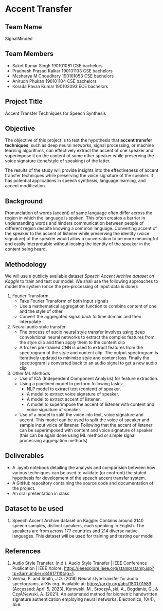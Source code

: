 # Accent Transfer

## Team Name
SignalMinded

## Team Members
* Saket Kumar Singh 190101081 CSE bachelors
* Pradnesh Prasad Kalkar 190101103 CSE bachelors
* Mesharya M Choudhary 190101053 CSE bachelors
* Anirudh Phukan 190101104 CSE bachelors
* Korada Pavan Kumar 190102093 ECE bachelors

## Project Title
Accent Transfer Techniques for Speech Synthesis

## Objective
The objective of this project is to test the hypothesis that **accent transfer techniques**, such as deep neural networks, signal processing, or machine learning algorithms, can effectively extract the accent of one speaker and superimpose it on the content of some other speaker while preserving the voice signature (tone/style of speaking) of the latter.

The results of the study will provide insights into the effectiveness of accent transfer techniques while preserving the voice signature of the speaker. It has potential applications in speech synthesis, language learning, and accent modification.

## Background
Pronunciation of words (accent) of same language often differ across the region in which the language is spoken. This often creates a barrier in understanding words and hinders communication between people of different region despite knowing a common language. Converting accent of the speaker to the accent of listener while preserving the identity (voice signature) of the speaker would allow a conversation to be more meaningful and easily interpretable without loosing the identity of the speaker in the content being heard.

## Methodology
We will use a publicly available dataset _Speech Accent Archive dataset on Kaggle_ to train and test our model.
We shall use the following approaches to model the system (once the pre-processing of input data is done):

1. Fourier Transform
    * Take Fourier Transform of both input signals
    * Use a mathematical aggregation function to combine content of one and the style of other
    * Convert the aggregated signal back to time domain and then interpolate
2. Neural audio style transfer
    * The process of audio neural style transfer involves using deep convolutional neural networks to extract the complex features from the style clip and then apply them to the content clip
    * A frozen pre-trained CNN is used to extract features from the spectrogram of the style and content clip. The output spectrogram is iteratively updated to minimize style and content loss. Finally the spectrogram is converted back to an audio signal to get a new audio clip
3. Other ML Methods
    * Use of ICA (Independent Component Analysis) for feature extraction.
    * Using a pipelined model to perform following tasks:
        * NLP model to extract text (content) of speaker.
        * A model to extract voice signature of speaker.
        * A model to extract accent of listener.
        * A model to superimpose the accent of listener with content and voice signature of speaker.
    * Use of a model to split the voice into text, voice signature and accent. This model can be used to split the voice of speaker and sample input voice of listener. Following that the accent of listener can be superimposed with content and voice signature of speaker (this can be again done using ML method or simple signal processing aggregation methods)


## Deliverables
* A .ipynb notebook detailing the analysis and comparision between how various techniques can be used to validate (or confront) the stated hypothesis for development of the speech accent transfer system.
* A GitHub repository containing the source code and documentation of the project.
* An oral presentation in class.

## Dataset to be used
1. Speech Accent Archive dataset on Kaggle: Contains around 2140 speech samples, distinct speakers, each speaking in English. The speakers are from across 177 countries and 214 diverse native languages. This dataset will be used for training and testing our model.

## References
1. Audio Style Transfer. (n.d.). Audio Style Transfer | IEEE Conference Publication | IEEE Xplore. https://ieeexplore.ieee.org/stamp/stamp.jsp?tp=&arnumber=8461711&tag=1.
2. Verma, P. and Smith, J.O. (2018) Neural style transfer for audio spectograms, arXiv.org. Available at: https://arxiv.org/abs/1801.01589 (Accessed: April 5, 2023). Kurowski, M., SroczyÅ„ski, A., Bogdanis, G., & CzyÅ¼ewski, A. (2021). An automated method for biometric handwritten signature authentication employing neural networks. Electronics, 10(4), 456.
